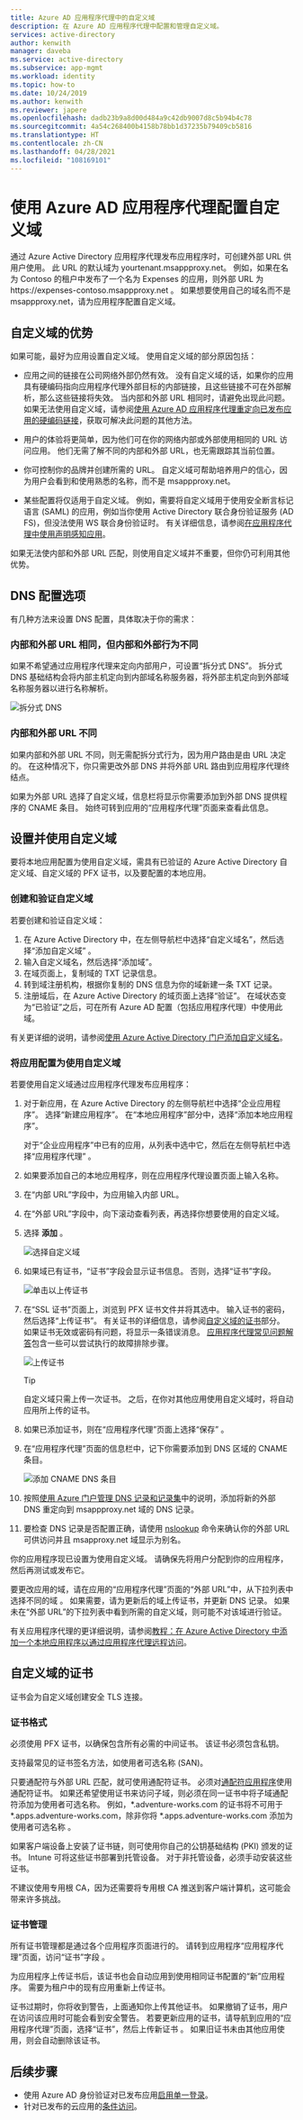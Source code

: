 ```yaml
---
title: Azure AD 应用程序代理中的自定义域
description: 在 Azure AD 应用程序代理中配置和管理自定义域。
services: active-directory
author: kenwith
manager: daveba
ms.service: active-directory
ms.subservice: app-mgmt
ms.workload: identity
ms.topic: how-to
ms.date: 10/24/2019
ms.author: kenwith
ms.reviewer: japere
ms.openlocfilehash: dadb23b9a8d00d484a9c42db9007d8c5b94b4c78
ms.sourcegitcommit: 4a54c268400b4158b78bb1d37235b79409cb5816
ms.translationtype: HT
ms.contentlocale: zh-CN
ms.lasthandoff: 04/28/2021
ms.locfileid: "108169101"
---
```

# <a name="configure-custom-domains-with-azure-ad-application-proxy"></a>使用 Azure AD 应用程序代理配置自定义域

通过 Azure Active Directory 应用程序代理发布应用程序时，可创建外部 URL 供用户使用。 此 URL 的默认域为 yourtenant.msappproxy.net。 例如，如果在名为 Contoso 的租户中发布了一个名为 Expenses 的应用，则外部 URL 为 https:\//expenses-contoso.msappproxy.net  。 如果想要使用自己的域名而不是 msappproxy.net，请为应用程序配置自定义域。 

## <a name="benefits-of-custom-domains"></a>自定义域的优势

如果可能，最好为应用设置自定义域。 使用自定义域的部分原因包括：

- 应用之间的链接在公司网络外部仍然有效。 没有自定义域的话，如果你的应用具有硬编码指向应用程序代理外部目标的内部链接，且这些链接不可在外部解析，那么这些链接将失效。 当内部和外部 URL 相同时，请避免出现此问题。 如果无法使用自定义域，请参阅[使用 Azure AD 应用程序代理重定向已发布应用的硬编码链接](./application-proxy-configure-hard-coded-link-translation.md)，获取可解决此问题的其他方法。 
  
- 用户的体验将更简单，因为他们可在你的网络内部或外部使用相同的 URL 访问应用。 他们无需了解不同的内部和外部 URL，也无需跟踪其当前位置。 

- 你可控制你的品牌并创建所需的 URL。 自定义域可帮助培养用户的信心，因为用户会看到和使用熟悉的名称，而不是 msappproxy.net。

- 某些配置将仅适用于自定义域。 例如，需要将自定义域用于使用安全断言标记语言 (SAML) 的应用，例如当你使用 Active Directory 联合身份验证服务 (AD FS)，但没法使用 WS 联合身份验证时。 有关详细信息，请参阅[在应用程序代理中使用声明感知应用](application-proxy-configure-for-claims-aware-applications.md)。 

如果无法使内部和外部 URL 匹配，则使用自定义域并不重要，但你仍可利用其他优势。 

## <a name="dns-configuration-options"></a>DNS 配置选项

有几种方法来设置 DNS 配置，具体取决于你的需求：

### <a name="same-internal-and-external-url-different-internal-and-external-behavior"></a>内部和外部 URL 相同，但内部和外部行为不同 

如果不希望通过应用程序代理来定向内部用户，可设置“拆分式 DNS”。 拆分式 DNS 基础结构会将内部主机定向到内部域名称服务器，将外部主机定向到外部域名称服务器以进行名称解析。 

![拆分式 DNS](./media/application-proxy-configure-custom-domain/split-brain-dns.png)

### <a name="different-internal-and-external-urls"></a>内部和外部 URL 不同 

如果内部和外部 URL 不同，则无需配拆分式行为，因为用户路由是由 URL 决定的。 在这种情况下，你只需更改外部 DNS 并将外部 URL 路由到应用程序代理终结点。 

如果为外部 URL 选择了自定义域，信息栏将显示你需要添加到外部 DNS 提供程序的 CNAME 条目。 始终可转到应用的“应用程序代理”页面来查看此信息。

## <a name="set-up-and-use-custom-domains"></a>设置并使用自定义域

要将本地应用配置为使用自定义域，需具有已验证的 Azure Active Directory 自定义域、自定义域的 PFX 证书，以及要配置的本地应用。 

### <a name="create-and-verify-a-custom-domain"></a>创建和验证自定义域

若要创建和验证自定义域：

1. 在 Azure Active Directory 中，在左侧导航栏中选择“自定义域名”，然后选择“添加自定义域” 。 
1. 输入自定义域名，然后选择“添加域”。 
1. 在域页面上，复制域的 TXT 记录信息。 
1. 转到域注册机构，根据你复制的 DNS 信息为你的域新建一条 TXT 记录。
1. 注册域后，在 Azure Active Directory 的域页面上选择“验证”。 在域状态变为“已验证”之后，可在所有 Azure AD 配置（包括应用程序代理）中使用此域。 

有关更详细的说明，请参阅[使用 Azure Active Directory 门户添加自定义域名](../fundamentals/add-custom-domain.md)。

### <a name="configure-an-app-to-use-a-custom-domain"></a>将应用配置为使用自定义域

若要使用自定义域通过应用程序代理发布应用程序：

1. 对于新应用，在 Azure Active Directory 的左侧导航栏中选择“企业应用程序”。 选择“新建应用程序”。 在“本地应用程序”部分中，选择“添加本地应用程序”。 
   
   对于“企业应用程序”中已有的应用，从列表中选中它，然后在左侧导航栏中选择“应用程序代理” 。 

2. 如果要添加自己的本地应用程序，则在应用程序代理设置页面上输入名称。

3.  在“内部 URL”字段中，为应用输入内部 URL。
   
4. 在“外部 URL”字段中，向下滚动查看列表，再选择你想要使用的自定义域。
   
5. 选择 **添加** 。
   
   ![选择自定义域](./media/application-proxy-configure-custom-domain/application-proxy.png)
   
6. 如果域已有证书，“证书”字段会显示证书信息。 否则，选择“证书”字段。
   
   ![单击以上传证书](./media/application-proxy-configure-custom-domain/certificate.png)
   
7. 在“SSL 证书”页面上，浏览到 PFX 证书文件并将其选中。 输入证书的密码，然后选择“上传证书”。 有关证书的详细信息，请参阅[自定义域的证书](#certificates-for-custom-domains)部分。 如果证书无效或密码有问题，将显示一条错误消息。 [应用程序代理常见问题解答](application-proxy-faq.yml#application-configuration)包含一些可以尝试执行的故障排除步骤。
   
   ![上传证书](./media/application-proxy-configure-custom-domain/ssl-certificate.png)
   
   > [!TIP] 
   > 自定义域只需上传一次证书。 之后，在你对其他应用使用自定义域时，将自动应用所上传的证书。
   
8. 如果已添加证书，则在“应用程序代理”页面上选择“保存” 。 
   
9. 在“应用程序代理”页面的信息栏中，记下你需要添加到 DNS 区域的 CNAME 条目。 
   
   ![添加 CNAME DNS 条目](./media/application-proxy-configure-custom-domain/dns-info.png)
   
10. 按照[使用 Azure 门户管理 DNS 记录和记录集](../../dns/dns-operations-recordsets-portal.md)中的说明，添加将新的外部 DNS 重定向到 msappproxy.net 域的 DNS 记录。
   
11. 要检查 DNS 记录是否配置正确，请使用 [nslookup](https://social.technet.microsoft.com/wiki/contents/articles/29184.nslookup-for-beginners.aspx) 命令来确认你的外部 URL 可供访问并且 msapproxy.net 域显示为别名。

你的应用程序现已设置为使用自定义域。 请确保先将用户分配到你的应用程序，然后再测试或发布它。 

要更改应用的域，请在应用的“应用程序代理”页面的“外部 URL”中，从下拉列表中选择不同的域 。 如果需要，请为更新后的域上传证书，并更新 DNS 记录。 如果未在“外部 URL”的下拉列表中看到所需的自定义域，则可能不对该域进行验证。

有关应用程序代理的更详细说明，请参阅[教程：在 Azure Active Directory 中添加一个本地应用程序以通过应用程序代理远程访问](application-proxy-add-on-premises-application.md)。

## <a name="certificates-for-custom-domains"></a>自定义域的证书

证书会为自定义域创建安全 TLS 连接。 

### <a name="certificate-formats"></a>证书格式

必须使用 PFX 证书，以确保包含所有必需的中间证书。 该证书必须包含私钥。

支持最常见的证书签名方法，如使用者可选名称 (SAN)。 

只要通配符与外部 URL 匹配，就可使用通配符证书。 必须对[通配符应用程序](application-proxy-wildcard.md)使用通配符证书。 如果还希望使用证书来访问子域，则必须在同一证书中将子域通配符添加为使用者可选名称。 例如，\*.adventure-works.com 的证书将不可用于 \*.apps.adventure-works.com，除非你将 \*.apps.adventure-works.com 添加为使用者可选名称  。 

如果客户端设备上安装了证书链，则可使用你自己的公钥基础结构 (PKI) 颁发的证书。 Intune 可将这些证书部署到托管设备。 对于非托管设备，必须手动安装这些证书。 

不建议使用专用根 CA，因为还需要将专用根 CA 推送到客户端计算机，这可能会带来许多挑战。

### <a name="certificate-management"></a>证书管理

所有证书管理都是通过各个应用程序页面进行的。 请转到应用程序“应用程序代理”页面，访问“证书”字段 。

为应用程序上传证书后，该证书也会自动应用到使用相同证书配置的“新”应用程序。 需要为租户中的现有应用重新上传证书。

证书过期时，你将收到警告，上面通知你上传其他证书。 如果撤销了证书，用户在访问该应用时可能会看到安全警告。 若要更新应用的证书，请导航到应用的“应用程序代理”页面，选择“证书”，然后上传新证书 。 如果旧证书未由其他应用使用，则会自动删除该证书。 

## <a name="next-steps"></a>后续步骤

* 使用 Azure AD 身份验证对已发布应用[启用单一登录](application-proxy-configure-single-sign-on-with-kcd.md)。
* 针对已发布的云应用的[条件访问](../conditional-access/concept-conditional-access-cloud-apps.md)。